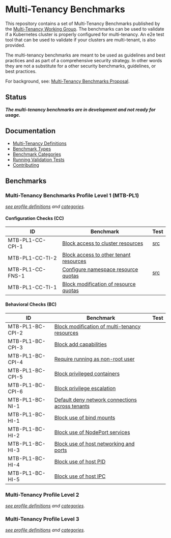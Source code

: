 # Multi-Tenancy Benchmarks

This repository contains a set of Multi-Tenancy Benchmarks published by the 
[Multi-Tenancy Working Group](https://github.com/kubernetes-sigs/multi-tenancy). The benchmarks can be used to validate if a Kubernetes cluster is properly configured for multi-tenancy. An e2e test tool that can be used to validate if your clusters are multi-tenant, is also provided.

The multi-tenancy benchmarks are meant to be used as guidelines and best practices and as part of a comprehensive security strategy. In other words they are not a substitute for a other security benchmarks, guidelines, or best practices.

For background, see: [Multi-Tenancy Benchmarks Proposal](https://docs.google.com/document/d/1O-G8jEpiJxOeYx9Pd2OuOSb8859dTRNmgBC5gJv0krE/edit?usp=sharing).


## Status

***The multi-tenancy benchmarks are in development and not ready for usage.***

## Documentation
- [Multi-Tenancy Definitions](documentation/definitions.md)
- [Benchmark Types](documentation/types.md)
- [Benchmark Categories](documentation/categories.md)
- [Running Validation Tests](documentation/run.md)
- [Contributing](documentation/contributing.md)

## Benchmarks

### Multi-Tenancy Benchmarks Profile Level 1 (MTB-PL1)

*[see profile definitions](documentation/definitions.md#level-1) and [categories](documentation/categories.md).*

#### Configuration Checks (CC)

| ID             | Benchmark                                                                                            | Test  |
|------------------|------------------------------------------------------------------------------------------------------|-------|
| MTB-PL1-CC-CPI-1 | [Block access to cluster resources](e2e/tests/block_cluster_resources/README.md) | [src](e2e/tests/block_cluster_resources/block_cluster_resources.go) |
| MTB-PL1-CC-TI-2 | [Block access to other tenant resources](e2e/tests/block_other_tenant_resources/README.md) | |
| MTB-PL1-CC-FNS-1 | [Configure namespace resource quotas](e2e/tests/configure_ns_quotas/README.md)|  [src](e2e/tests/configure_ns_quotas/configure_ns_quotas.go) |
| MTB-PL1-CC-TI-1 | [Block modification of resource quotas](e2e/tests/block_ns_quotas/README.md) | |

#### Behavioral Checks (BC)

| ID | Benchmark                                                                      | Test                            |
|------|--------------------------------------------------------------------------------|---------------------------------|
| MTB-PL1-BC-CPI-2 | [Block modification of multi-tenancy resources](e2e/tests/block_multitenant_resources/README.md)| |
| MTB-PL1-BC-CPI-3 | [Block add capabilities](e2e/tests/block_add_capabilities/README.md)  | |
| MTB-PL1-BC-CPI-4 | [Require running as non-root user](e2e/tests/require_run_as_non_root/README.md)  | |
| MTB-PL1-BC-CPI-5 | [Block privileged containers](e2e/tests/block_privileged_containers/README.md)  | |
| MTB-PL1-BC-CPI-6 | [Block privilege escalation](e2e/tests/block_privilege_escalation/README.md)   | |
| MTB-PL1-BC-NI-1 | [Default deny network connections across tenants](e2e/tests/default_deny_net_conn/README.md)| |
| MTB-PL1-BC-HI-1 | [Block use of bind mounts](e2e/tests/block_bind_mounts/README.md) | |
| MTB-PL1-BC-HI-2 | [Block use of NodePort services](e2e/tests/block_nodeports/README.md) | |
| MTB-PL1-BC-HI-3 | [Block use of host networking and ports ](e2e/tests/block_host_net_ports/README.md) | |
| MTB-PL1-BC-HI-4 | [Block use of host PID](e2e/tests/block_host_pid/README.md)  | |
| MTB-PL1-BC-HI-5 | [Block use of host IPC](e2e/tests/block_host_ipc/README.md)  | |

### Multi-Tenancy Profile Level 2

*[see profile definitions](documentation/definitions.md#level-2) and [categories](documentation/categories.md).*


### Multi-Tenancy Profile Level 3

*[see profile definitions](documentation/definitions.md#level-3) and [categories](documentation/categories.md).*

